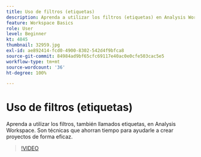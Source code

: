 ```yaml
---
title: Uso de filtros (etiquetas)
description: Aprenda a utilizar los filtros (etiquetas) en Analysis Workspace
feature: Workspace Basics
role: User
level: Beginner
kt: 4845
thumbnail: 32959.jpg
exl-id: ae892414-fcd0-4900-8302-542d4f9bfca8
source-git-commit: 84984ad9bf65cfc69117e40ac0e0cfe503cac5e5
workflow-type: tm+mt
source-wordcount: '36'
ht-degree: 100%

---
```


# Uso de filtros (etiquetas)

Aprenda a utilizar los filtros, también llamados etiquetas, en Analysis Workspace. Son técnicas que ahorran tiempo para ayudarle a crear proyectos de forma eficaz.

>[!VIDEO](https://video.tv.adobe.com/v/32959/?quality=12&learn=on)
